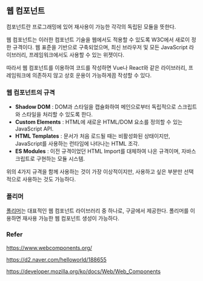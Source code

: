 ## 웹 컴포넌트

컴포넌트란 프로그래밍에 있어 재사용이 가능한 각각의 독립된 모듈을 뜻한다. 

웹 컴포넌트는 이러한 컴포넌트 기술을 웹에서도 적용할 수 있도록 W3C에서 새로이 정한 규격이다. 웹 표준을 기반으로 구축되었으며, 최신 브라우저 및 모든 JavaScript 라이브러리, 프레임워크에서도 사용할 수 있는 위젯이다. 

따라서 웹 컴포넌트를 이용하여 코드를 작성하면 Vue나 React와 같은 라이브러리, 프레임워크에 의존하지 않고 상호 운용이 가능하게끔 작성할 수 있다.



### 웹 컴포넌트의 규격

- **Shadow DOM** : DOM과 스타일을 캡슐화하여 메인으로부터 독립적으로 스크립트와 스타일을 처리할 수 있도록 한다.
- **Custom Elements** : HTML에 새로운 HTML/DOM 요소를 정의할 수 있는 JavaScript API.
- **HTML Templates** : 문서가 처음 로드될 때는 비활성화된 상태이지만, JavaScript를 사용하는 런타임에 나타나는 HTML 조각.
- **ES Modules** : 이전 규격이었던 HTML Import를 대체하여 나온 규격이며, 자바스크립트로 구현하는 모듈 시스템.

위의 4가지 규격을 함께 사용하는 것이 가장 이상적이지만, 사용하고 싶은 부분만 선택적으로 사용하는 것도 가능하다. 



### 폴리머


[폴리머](https://www.polymer-project.org/)는 대표적인 웹 컴포넌트 라이브러리 중 하나로, 구글에서 제공한다. 폴리머를 이용하면 재사용 가능한 웹 컴포넌트 생성이 가능하다.



### Refer

<https://www.webcomponents.org/> 

<https://d2.naver.com/helloworld/188655> 

<https://developer.mozilla.org/ko/docs/Web/Web_Components> 
